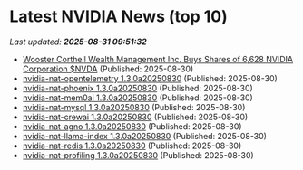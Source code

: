 # Latest NVIDIA News (top 10)
_Last updated: **2025-08-31 09:51:32**_

- [Wooster Corthell Wealth Management Inc. Buys Shares of 6,628 NVIDIA Corporation $NVDA](https://www.etfdailynews.com/2025/08/30/wooster-corthell-wealth-management-inc-buys-shares-of-6628-nvidia-corporation-nvda/) (Published: 2025-08-30)
- [nvidia-nat-opentelemetry 1.3.0a20250830](https://pypi.org/project/nvidia-nat-opentelemetry/1.3.0a20250830/) (Published: 2025-08-30)
- [nvidia-nat-phoenix 1.3.0a20250830](https://pypi.org/project/nvidia-nat-phoenix/1.3.0a20250830/) (Published: 2025-08-30)
- [nvidia-nat-mem0ai 1.3.0a20250830](https://pypi.org/project/nvidia-nat-mem0ai/1.3.0a20250830/) (Published: 2025-08-30)
- [nvidia-nat-mysql 1.3.0a20250830](https://pypi.org/project/nvidia-nat-mysql/1.3.0a20250830/) (Published: 2025-08-30)
- [nvidia-nat-crewai 1.3.0a20250830](https://pypi.org/project/nvidia-nat-crewai/1.3.0a20250830/) (Published: 2025-08-30)
- [nvidia-nat-agno 1.3.0a20250830](https://pypi.org/project/nvidia-nat-agno/1.3.0a20250830/) (Published: 2025-08-30)
- [nvidia-nat-llama-index 1.3.0a20250830](https://pypi.org/project/nvidia-nat-llama-index/1.3.0a20250830/) (Published: 2025-08-30)
- [nvidia-nat-redis 1.3.0a20250830](https://pypi.org/project/nvidia-nat-redis/1.3.0a20250830/) (Published: 2025-08-30)
- [nvidia-nat-profiling 1.3.0a20250830](https://pypi.org/project/nvidia-nat-profiling/1.3.0a20250830/) (Published: 2025-08-30)
